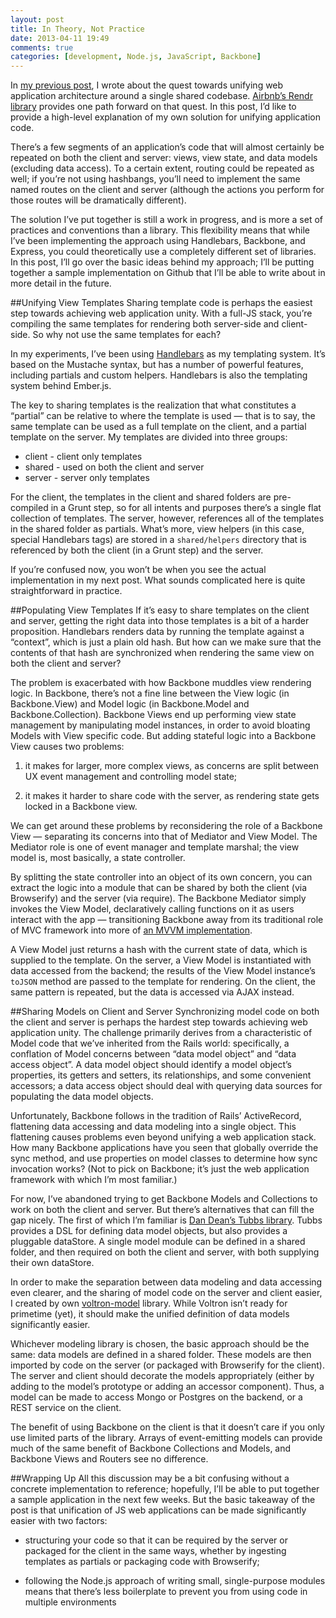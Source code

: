 ```yaml
---
layout: post
title: In Theory, Not Practice
date: 2013-04-11 19:49
comments: true
categories: [development, Node.js, JavaScript, Backbone]
---
```


In [my previous post](http://rzrsharp.net/2013/04/02/towards-a-unified-js-stack.html), I wrote about the quest towards unifying web application architecture around a single shared codebase. [Airbnb’s Rendr library](https://github.com/airbnb/rendr) provides one path forward on that quest. In this post, I’d like to provide a high-level explanation of my own solution for unifying application code.

There’s a few segments of an application’s code that will almost certainly be repeated on both the client and server: views, view state, and data models (excluding data access). To a certain extent, routing could be repeated as well; if you’re not using hashbangs, you’ll need to implement the same named routes on the client and server (although the actions you perform for those routes will be dramatically different).

The solution I’ve put together is still a work in progress, and is more a set of practices and conventions than a library. This flexibility means that while I’ve been implementing the approach using Handlebars, Backbone, and Express, you could theoretically use a completely different set of libraries. In this post, I’ll go over the basic ideas behind my approach; I’ll be putting together a sample implementation on Github that I’ll be able to write about in more detail in the future.

##Unifying View Templates
Sharing template code is perhaps the easiest step towards achieving web application unity. With a full-JS stack, you’re compiling the same templates for rendering both server-side and client-side. So why not use the same templates for each?

In my experiments, I’ve been using [Handlebars](http://handlebarsjs.com/) as my templating system. It’s based on the Mustache syntax, but has a number of powerful features, including partials and custom helpers. Handlebars is also the templating system behind Ember.js.

The key to sharing templates is the realization that what constitutes a “partial” can be relative to where the template is used — that is to say, the same template can be used as a full template on the client, and a partial template on the server. My templates are divided into three groups:

* client - client only templates
* shared - used on both the client and server
* server - server only templates

For the client, the templates in the client and shared folders are pre-compiled in a Grunt step, so for all intents and purposes there’s a single flat collection of templates. The server, however, references all of the templates in the shared folder as partials. What’s more, view helpers (in this case, special Handlebars tags) are stored in a `shared/helpers` directory that is referenced by both the client (in a Grunt step) and the server.

If you’re confused now, you won’t be when you see the actual implementation in my next post. What sounds complicated here is quite straightforward in practice.

##Populating View Templates
If it’s easy to share templates on the client and server, getting the right data into those templates is a bit of a harder proposition. Handlebars renders data by running the template against a “context”, which is just a plain old hash. But how can we make sure that the contents of that hash are synchronized when rendering the same view on both the client and server?

The problem is exacerbated with how Backbone muddles view rendering logic. In Backbone, there’s not a fine line between the View logic (in Backbone.View) and Model logic (in Backbone.Model and Backbone.Collection). Backbone Views end up performing view state management by manipulating model instances, in order to avoid bloating Models with View specific code. But adding stateful logic into a Backbone View causes two problems:

1) it makes for larger, more complex views, as concerns are split between UX event management and controlling model state;

2) it makes it harder to share code with the server, as rendering state gets locked in a Backbone view.

We can get around these problems by reconsidering the role of a Backbone View — separating its concerns into that of Mediator and View Model. The Mediator role is one of event manager and template marshal; the view model is, most basically, a state controller.

By splitting the state controller into an object of its own concern, you can extract the logic into a module that can be shared by both the client (via Browserify) and the server (via require). The Backbone Mediator simply invokes the View Model, declaratively calling functions on it as users interact with the app — transitioning Backbone away from its traditional role of MVC framework into more of [an MVVM implementation](http://addyosmani.com/blog/understanding-mvvm-a-guide-for-javascript-developers/).

A View Model just returns a hash with the current state of data, which is supplied to the template. On the server, a View Model is instantiated with data accessed from the backend; the results of the View Model instance’s `toJSON` method are passed to the template for rendering. On the client, the same pattern is repeated, but the data is accessed via AJAX instead.

##Sharing Models on Client and Server
Synchronizing model code on both the client and server is perhaps the hardest step towards achieving web application unity. The challenge primarily derives from a characteristic of Model code that we’ve inherited from the Rails world: specifically, a conflation of Model concerns between “data model object” and “data access object”. A data model object should identify a model object’s properties, its getters and setters, its relationships, and some convenient accessors; a data access object should deal with querying data sources for populating the data model objects.

Unfortunately, Backbone follows in the tradition of Rails’ ActiveRecord, flattening data accessing and data modeling into a single object. This flattening causes problems even beyond unifying a web application stack. How many Backbone applications have you seen that globally override the sync method, and use properties on model classes to determine how sync invocation works? (Not to pick on Backbone; it’s just the web application framework with which I’m most familiar.)

For now, I’ve abandoned trying to get Backbone Models and Collections to work on both the client and server. But there’s alternatives that can fill the gap nicely. The first of which I’m familiar is [Dan Dean’s Tubbs library](https://github.com/dandean/tubbs). Tubbs provides a DSL for defining data model objects, but also provides a pluggable dataStore. A single model module can be defined in a shared folder, and then required on both the client and server, with both supplying their own dataStore.

In order to make the separation between data modeling and data accessing even clearer, and the sharing of model code on the server and client easier, I created by own [voltron-model](https://github.com/jmreidy/voltron-model/tree/0.1.x) library. While Voltron isn’t ready for primetime (yet), it should make the unified definition of data models significantly easier.

Whichever modeling library is chosen, the basic approach should be the same: data models are defined in a shared folder. These models are then imported by code on the server (or packaged with Browserify for the client). The server and client should decorate the models appropriately (either by adding to the model’s prototype or adding an accessor component). Thus, a model can be made to access Mongo or Postgres on the backend, or a REST service on the client.

The benefit of using Backbone on the client is that it doesn’t care if you only use limited parts of the library. Arrays of event-emitting models can provide much of the same benefit of Backbone Collections and Models, and Backbone Views and Routers see no difference.


##Wrapping Up
All this discussion may be a bit confusing without a concrete implementation to reference; hopefully, I’ll be able to put together a sample application in the next few weeks. But the basic takeaway of the post is that unification of JS web applications can be made significantly easier with two factors:

* structuring your code so that it can be required by the server or packaged for the client in the same ways, whether by ingesting templates as partials or packaging code with Browserify;

* following the Node.js approach of writing small, single-purpose modules means that there’s less boilerplate to prevent you from using code in multiple environments


